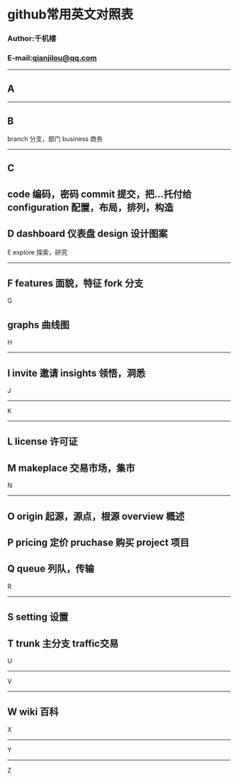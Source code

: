 # github常用英文对照表

### Author:千机楼
### E-mail:qianjilou@qq.com

---
## A



---
## B

branch 分支，部门
business 商务


---
## C

code 编码，密码
commit 提交，把...托付给
configuration 配置，布局，排列，构造
---
D
dashboard 仪表盘
design 设计图案
---
E
explore 探索，研究

---
F
features 面貌，特征
fork 分支
---
G

graphs 曲线图
---
H

---
I
invite 邀请
insights 领悟，洞悉
---
J

---
K

---
L
license 许可证
---
M
makeplace 交易市场，集市
---
N

---
O
origin 起源，源点，根源
overview 概述
---
P
pricing 定价
pruchase 购买
project 项目
---
Q
queue 列队，传输
---
R

---
S
setting 设置
---
T
trunk 主分支
traffic交易
---
U

---
V

---
W
wiki 百科
---
X

---
Y

---
Z






